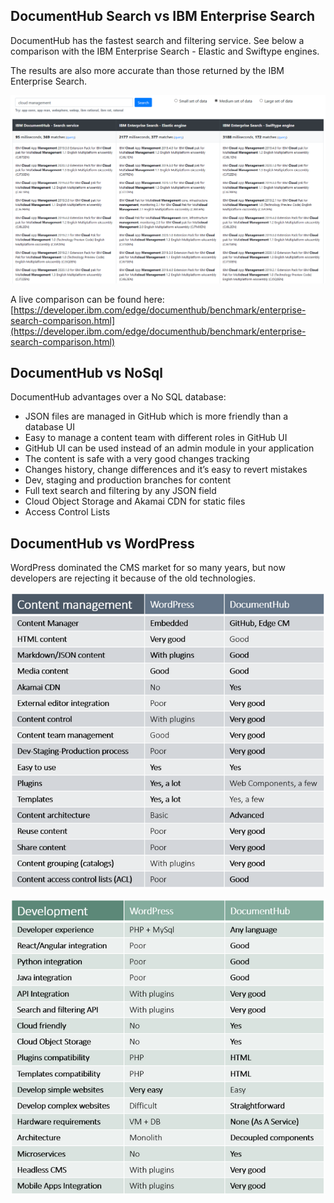 ## DocumentHub Search vs IBM Enterprise Search

DocumentHub has the fastest search and filtering service. See below a comparison with the IBM Enterprise Search - Elastic and Swiftype engines.

The results are also more accurate than those returned by the IBM Enterprise Search.

![Search comparison](_attachments/search1.png)

A live comparison can be found here: [https://developer.ibm.com/edge/documenthub/benchmark/enterprise-search-comparison.html](https://developer.ibm.com/edge/documenthub/benchmark/enterprise-search-comparison.html)



## DocumentHub vs NoSql

DocumentHub advantages over a No SQL database:
- JSON files are managed in GitHub which is more friendly than a database UI
- Easy to manage a content team with different roles in GitHub UI
- GitHub UI can be used instead of an admin module in your application
- The content is safe with a very good changes tracking
- Changes history, change differences and it’s easy to revert mistakes
- Dev, staging and production branches for content
- Full text search and filtering by any JSON field
- Cloud Object Storage and Akamai CDN for static files
- Access Control Lists



## DocumentHub vs WordPress

WordPress dominated the CMS market for so many years, but now developers are rejecting it because of the old technologies.

![Why DocumentHub](_attachments/why4_.png)

![Why DocumentHub](_attachments/why5_.png)

